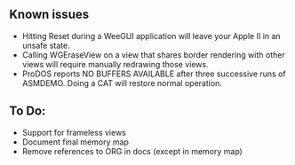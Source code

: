 
Known issues
------------

- Hitting Reset during a WeeGUI application will leave your Apple II in an unsafe state.
- Calling WGEraseView on a view that shares border rendering with other views will require manually redrawing those views.
- ProDOS reports NO BUFFERS AVAILABLE after three successive runs of ASMDEMO. Doing a CAT will restore normal operation.


To Do:
------
- Support for frameless views
- Document final memory map
- Remove references to ORG in docs (except in memory map)
